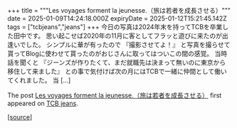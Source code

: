 +++
title = """Les voyages forment la jeunesse.（旅は若者を成長させる）"""
date = 2025-01-09T14:24:18.000Z
expiryDate = 2025-01-12T15:21:45.142Z
tags = ["tcbjeans","jeans"]
+++
今日の写真は2024年末を持ってTCBを卒業した田中です。 思い起こせば2020年の11月に客としてフラッと遊びに来たのが出逢いでした。 シンプルに華が有ったので 『撮影させてよ！』 と写真を撮らせて貰ってBlogに使わせて貰ったのがおじさんに取ってはついこの間の感覚。 当時話を聞くと 『ジーンズが作りたくて、まだ就職先は決まって無いのに東京から移住して来ました』 との事で気付けば次の月にはTCBで一緒に仲間として働いてくれました。 当 \[…\]

The post [Les voyages forment la jeunesse.（旅は若者を成長させる）](http://tcbjeans.com/2025/01/09/50701) first appeared on [TCB jeans](http://tcbjeans.com).

[[source]](http://tcbjeans.com/2025/01/09/50701)
